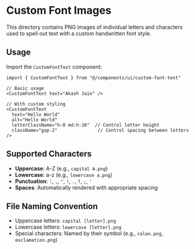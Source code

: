 # Custom Font Images

This directory contains PNG images of individual letters and characters used to spell out text with a custom handwritten font style.

## Usage

Import the `CustomFontText` component:

```tsx
import { CustomFontText } from "@/components/ui/custom-font-text"

// Basic usage
<CustomFontText text="Akash Jain" />

// With custom styling
<CustomFontText 
  text="Hello World" 
  alt="Hello World"
  letterClassName="h-8 md:h-10"  // Control letter height
  className="gap-2"               // Control spacing between letters
/>
```

## Supported Characters

- **Uppercase**: A-Z (e.g., `capital A.png`)
- **Lowercase**: a-z (e.g., `lowercase a.png`)
- **Punctuation**: `:`, `,`, `"`, `!`, `.`, `?`, `;`, `'`
- **Spaces**: Automatically rendered with appropriate spacing

## File Naming Convention

- Uppercase letters: `capital [letter].png`
- Lowercase letters: `lowercase [letter].png`
- Special characters: Named by their symbol (e.g., `colon.png`, `exclamation.png`)
